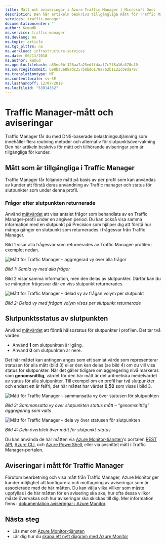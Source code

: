 ```yaml
---
title: Mått och aviseringar i Azure Traffic Manager | Microsoft Docs
description: Den här artikeln beskrivs tillgängliga mått för Traffic Manager i Azure.
services: traffic-manager
documentationcenter: ''
author: KumudD
ms.service: traffic-manager
ms.devlang: na
ms.topic: article
ms.tgt_pltfrm: na
ms.workload: infrastructure-services
ms.date: 06/11/2018
ms.author: kumud
ms.openlocfilehash: a85ec0bf126aa7a25edffdaaf7c7f8a16a370c40
ms.sourcegitcommit: 698ba3e88adc357b8bd6178a7b2b1121cb8da797
ms.translationtype: MT
ms.contentlocale: sv-SE
ms.lasthandoff: 12/07/2018
ms.locfileid: "53014352"
---
```

# <a name="traffic-manager-metrics-and-alerts"></a>Traffic Manager-mått och aviseringar

Traffic Manager får du med DNS-baserade belastningsutjämning som innehåller flera routning metoder och alternativ för slutpunktsövervakning. Den här artikeln beskrivs för mått och tillhörande aviseringar som är tillgängliga för kunder. 

## <a name="metrics-available-in-traffic-manager"></a>Mått som är tillgängliga i Traffic Manager 

Traffic Manager får följande mått på basis av per profil som kan användas av kunder att förstå deras användning av Traffic manager och status för slutpunkter som under denna profil.  

### <a name="queries-by-endpoint-returned"></a>Frågor efter slutpunkten returnerade
Använd [mätvärdet](../monitoring-and-diagnostics/monitoring-supported-metrics.md) att visa antalet frågor som behandlats av en Traffic Manager-profil under en angiven period. Du kan också visa samma information med en slutpunkt på Precision som hjälper dig att förstå hur många gånger en slutpunkt som returnerades i frågesvar från Traffic Manager.

Bild 1 visar alla frågesvar som returnerades av Traffic Manager-profilen i exemplet nedan. 

  
![Mått för Traffic Manager – aggregerad vy över alla frågor](./media/traffic-manager-metrics-alerts/traffic-manager-metrics-queries-aggregate-view.png)

*Bild 1: Samla vy med alla frågor*
  
Bild 2 visar samma information, men den delas av slutpunkter. Därför kan du se mängden frågesvar där en viss slutpunkt returnerades.

![Mått för Traffic Manager – delad vy av frågan volym per slutpunkt](./media/traffic-manager-metrics-alerts/traffic-manager-metrics-query-volume-per-endpoint.png)

*Bild 2: Delad vy med frågan volym visas per slutpunkt returnerade*

## <a name="endpoint-status-by-endpoint"></a>Slutpunktsstatus av slutpunkten
Använd [mätvärdet](../monitoring-and-diagnostics/monitoring-supported-metrics.md#microsoftnetworktrafficmanagerprofiles) att förstå hälsostatus för slutpunkter i profilen. Det tar två värden:
 - Använd **1** om slutpunkten är igång.
 - Använd **0** om slutpunkten är nere.

Det här måttet kan antingen anges som ett samlat värde som representerar statusen för alla mått (bild 3) eller den kan delas (se bild 4) om du vill visa status för slutpunkter. När det gäller tidigare om aggregering nivå markeras som **genomsnittlig**, värdet för den här mått är det aritmetiska medelvärdet av status för alla slutpunkter. Till exempel om en profil har två slutpunkter och endast ett är felfri, det här måttet har värdet **0,50** som visas i bild 3. 


![Mått för Traffic Manager – sammansatta vy över statusen för slutpunkten](./media/traffic-manager-metrics-alerts/traffic-manager-metrics-endpoint-status-composite-view.png)

*Bild 3: Sammansatta vy över slutpunkten status mått – ”genomsnittlig” aggregering som valts*


![Mått för Traffic Manager – dela vy över statusen för slutpunkten](./media/traffic-manager-metrics-alerts/traffic-manager-metrics-endpoint-status-split-view.png)

*Bild 4: Dela överblick över mått för slutpunkt-status*

Du kan använda de här måtten via [Azure Monitor-tjänsten](../monitoring-and-diagnostics/monitoring-supported-metrics.md)'s portalen [REST API](https://docs.microsoft.com/rest/api/monitor/), [Azure CLI](https://docs.microsoft.com/cli/azure/monitor), och [Azure PowerShell](https://docs.microsoft.com/powershell/module/azurerm.insights), eller via avsnittet mått i Traffic Manager-portalen.

## <a name="alerts-on-traffic-manager-metrics"></a>Aviseringar i mått för Traffic Manager
Förutom bearbetning och visa mått från Traffic Manager, Azure Monitor ger kunder möjlighet att konfigurera och mottagning av aviseringar som är associerade med de här måtten. Du kan välja vilka villkor som måste uppfyllas i de här måtten för en avisering ska ske, hur ofta dessa villkor måste övervakas och hur aviseringar ska skickas till dig. Mer information finns i [dokumentation aviseringar i Azure Monitor](../monitoring-and-diagnostics/monitor-alerts-unified-usage.md).

## <a name="next-steps"></a>Nästa steg
- Läs mer om [Azure Monitor-tjänsten](../monitoring-and-diagnostics/monitoring-supported-metrics.md)
- Lär dig hur du [skapa ett nytt diagram med Azure Monitor](../monitoring-and-diagnostics/monitoring-metric-charts.md#create-a-new-chart)
